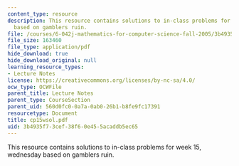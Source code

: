 ```yaml
---
content_type: resource
description: This resource contains solutions to in-class problems for week 15, wednesday
  based on gamblers ruin.
file: /courses/6-042j-mathematics-for-computer-science-fall-2005/3b4935f73cef38f60e455acaddb5ec65_cp15wsol.pdf
file_size: 163460
file_type: application/pdf
hide_download: true
hide_download_original: null
learning_resource_types:
- Lecture Notes
license: https://creativecommons.org/licenses/by-nc-sa/4.0/
ocw_type: OCWFile
parent_title: Lecture Notes
parent_type: CourseSection
parent_uid: 560d0fc0-0a7a-0ab0-26b1-b8fe9fc17391
resourcetype: Document
title: cp15wsol.pdf
uid: 3b4935f7-3cef-38f6-0e45-5acaddb5ec65
---
```

This resource contains solutions to in-class problems for week 15, wednesday based on gamblers ruin.